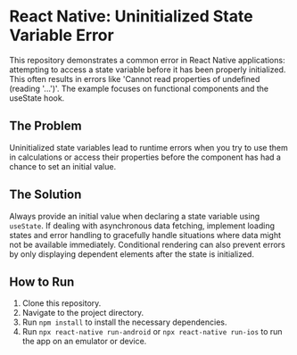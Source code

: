 # React Native: Uninitialized State Variable Error

This repository demonstrates a common error in React Native applications: attempting to access a state variable before it has been properly initialized.  This often results in errors like 'Cannot read properties of undefined (reading '...')'.  The example focuses on functional components and the useState hook.

## The Problem

Uninitialized state variables lead to runtime errors when you try to use them in calculations or access their properties before the component has had a chance to set an initial value.

## The Solution

Always provide an initial value when declaring a state variable using `useState`. If dealing with asynchronous data fetching, implement loading states and error handling to gracefully handle situations where data might not be available immediately.  Conditional rendering can also prevent errors by only displaying dependent elements after the state is initialized.

## How to Run

1. Clone this repository.
2. Navigate to the project directory.
3. Run `npm install` to install the necessary dependencies.
4. Run `npx react-native run-android` or `npx react-native run-ios` to run the app on an emulator or device.